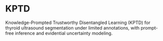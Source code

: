 # KPTD
Knowledge-Prompted Trustworthy Disentangled Learning (KPTD) for thyroid ultrasound segmentation under limited annotations, with prompt-free inference and evidential uncertainty modeling.
